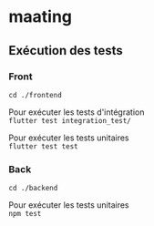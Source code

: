# maating


## Exécution des tests

### Front

`cd ./frontend`


Pour exécuter les tests d'intégration</br>
`flutter test integration_test/`

Pour exécuter les tests unitaires</br>
`flutter test test`

### Back

`cd ./backend`

Pour exécuter les tests unitaires</br>
`npm test`
